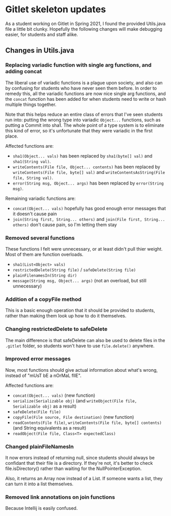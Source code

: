 # Gitlet skeleton updates


As a student working on Gitlet in Spring 2021, I found the provided Utils.java file a little bit clunky. Hopefully the following changes will make debugging easier, for students and staff alike.


## Changes in Utils.java



### Replacing variadic function with single arg functions, and adding concat

The liberal use of variadic functions is a plague upon society, and also can by confusing for students who have never seen them before. In order to remedy this, all the variadic functions are now nice single arg functions, and the `concat` function has been added for when students need to write or hash multiple things together.

Note that this helps reduce an entire class of errors that I've seen students run into: putting the wrong type into variadic `Object...` functions, such as putting a Commit into sha1. The whole point of a type system is to eliminate this kind of error, so it's unfortunate that they were variadic in the first place.

Affected functions are:
 - `sha1(Object... vals)` has been replaced by `sha1(byte[] val)` and `sha1(String val)`.
 - `writeContents(File file, Object... contents)` has been replaced by `writeContents(File file, byte[] val)` and `writeContentsAsString(File file, String val)`.
 - `error(String msg, Object... args)` has been replaced by `error(String msg)`.

Remaining variadic functions are:
 - `concat(Object... vals)` hopefully has good enough error messages that it doesn't cause pain
 - `join(String first, String... others)` and `join(File first, String... others)` don't cause pain, so I'm letting them stay

### Removed several functions

These functions I felt were unnecessary, or at least didn't pull thier weight. Most of them are function overloads.
 - `sha1(List<Object> vals)`
 - `restrictedDelete(String file)` / `safeDelete(String file)`
 - `plainFilenamesIn(String dir)`
 - `message(String msg, Object... args)` (not an overload, but still unnecessary)

### Addition of a copyFile method

This is a basic enough operation that it should be provided to students, rather than making them look up how to do it themselves. 

### Changing restrictedDelete to safeDelete

The main difference is that safeDelete can also be used to delete files in the `.gitlet` folder, so students won't have to use `file.delete()` anywhere.

### Improved error messages

Now, most functions should give actual information about what's wrong, instead of "mUsT bE a nOrMaL fIlE".

Affected functions are:
 - `concat(Object... vals)` (new function)
 - `serialize(Serializable obj)` (and `writeObject(File file, Serializable obj)` as a result)
 - `safeDelete(File file)`
 - `copyFile(File source, File destination)` (new function)
 - `readContents(File file)`, `writeContents(File file, byte[] contents)` (and String equivalents as a result)
 - `readObject(File file, Class<T> expectedClass)`


### Changed plainFileNamesIn 

It now errors instead of returning null, since students should always be confidant that their file is a directory. If they're not, it's better to check file.isDirectory() rather than waiting for the NullPointerException.

Also, it returns an Array now instead of a List. If someone wants a list, they can turn it into a list themselves.

### Removed link annotations on join functions

Because Intellij is easily confused.
